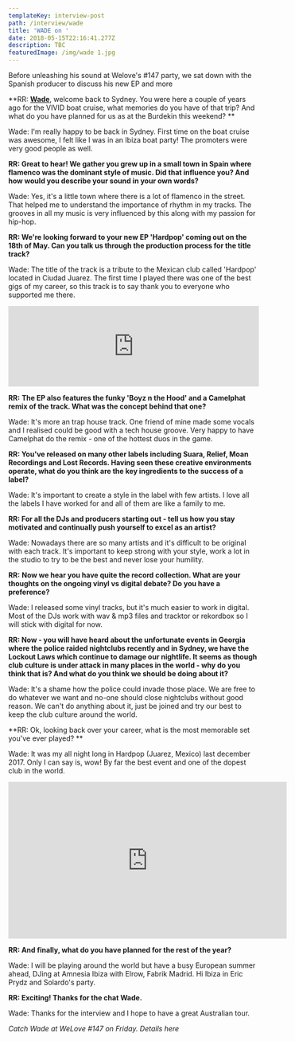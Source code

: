 ```yaml
---
templateKey: interview-post
path: /interview/wade
title: 'WADE on '
date: 2018-05-15T22:16:41.277Z
description: TBC
featuredImage: /img/wade 1.jpg
---
```

Before unleashing his sound at Welove's #147 party, we sat down with the Spanish producer to discuss his new EP and more

**RR: **[**Wade**](https://www.facebook.com/wade.sound.spain/)**, welcome back to Sydney. You were here a couple of years ago for the VIVID boat cruise, what memories do you have of that trip? And what do you have planned for us as at the Burdekin this weekend?  **

Wade: I'm really happy to be back in Sydney. First time on the boat cruise was awesome, I felt like I was in an Ibiza boat party! The promoters were very good people as well.
<br> 

**RR: Great to hear! We gather you grew up in a small town in Spain where flamenco was the dominant style of music. Did that influence you? And how would you describe your sound in your own words?**

Wade: Yes, it's a little town where there is a lot of flamenco in the street. That helped me to understand the importance of rhythm in my tracks. The grooves in all my music is very influenced by this along with my passion for hip-hop.
<br> 

**RR: We're looking forward to your new EP 'Hardpop' coming out on the 18th of May. Can you talk us through the production process for the title track?**

Wade: The title of the track is a tribute to the Mexican club called 'Hardpop' located in Ciudad Juarez. The first time I played there was one of the best gigs of my career, so this track is to say thank you to everyone who supported me there. 
<br> 

<iframe src="https://embed.beatport.com/?id=10495923&type=track" width="100%" height="162" frameborder="0" scrolling="no" style="max-width:600px;"></iframe>

**RR:** **The EP also features the funky 'Boyz n the Hood' and a Camelphat remix of the track. What was the concept behind that one?**

Wade: It's more an trap house track. One friend of mine made some vocals and I realised could be good with a tech house groove. Very happy to have Camelphat do the remix - one of the hottest duos in the game.
<br> 

**RR: You've released on many other labels including Suara, Relief, Moan Recordings and Lost Records. Having seen these creative environments operate, what do you think are the key ingredients to the success of a label?**

Wade: It's important to create a style in the label with few artists. I love all the labels I have worked for and all of them are like a family to me.
<br> 

**RR: For all the DJs and producers starting out - tell us how you stay motivated and continually push yourself to excel as an artist?**

Wade: Nowadays there are so many artists and it's difficult to be original with each track. It's important to keep strong with your style, work a lot in the studio to try to be the best and never lose your humility.
<br> 

**RR:** **Now we hear you have quite the record collection. What are your thoughts on the ongoing vinyl vs digital debate? Do you have a preference?**

Wade: I released some vinyl tracks, but it's much easier to work in digital. Most of the DJs work with wav & mp3 files and tracktor or rekordbox so I will stick with digital for now. 
<br>  

**RR: Now - you will have heard about the unfortunate events in Georgia where the police raided nightclubs recently and in Sydney, we have the Lockout Laws which continue to damage our nightlife. It seems as though club culture is under attack in many places in the world - why do you think that is? And what do you think we should be doing about it?**

Wade: It's a shame how the police could invade those place. We are free to do whatever we want and no-one should close nightclubs without good reason. We can't do anything about it, just be joined and try our best to keep the club culture around the world.
<br> 

**RR: Ok, looking back over your career, what is the most memorable set you've ever played? **

Wade: It was my all night long in Hardpop (Juarez, Mexico) last december 2017. Only I can say is, wow! By far the best event and one of the dopest club in the world.
<br>

<iframe width="560" height="315" src="https://www.youtube.com/embed/8FfHL0s_uVM" frameborder="0" allow="autoplay; encrypted-media" allowfullscreen></iframe> 

**RR: And finally, what do you have planned for the rest of the year?**

Wade: I will be playing around the world but have a busy European summer ahead, DJing at Amnesia Ibiza with Elrow, Fabrik Madrid. Hi Ibiza in Eric Prydz and Solardo's party.
<br> 

**RR: Exciting! Thanks for the chat Wade.**

Wade: Thanks for the interview and I hope to have a great Australian tour.

_Catch Wade at WeLove #147 on Friday. Details here_
